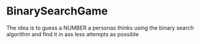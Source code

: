 # BinarySearchGame
The idea is to guess a NUMBER a personas thinks using the binary search algorithm and find it in ass less attempts as possible
